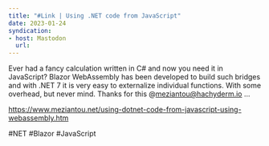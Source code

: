 ```yaml
---
title: "#Link | Using .NET code from JavaScript"
date: 2023-01-24
syndication: 
- host: Mastodon
  url: 
---
```


Ever had a fancy calculation written in C# and now you need it in JavaScript? Blazor WebAssembly has been developed to build such bridges and with .NET 7 it is very easy to externalize individual functions. With some overhead, but never mind. Thanks for this @meziantou@hachyderm.io ...

https://www.meziantou.net/using-dotnet-code-from-javascript-using-webassembly.htm

#NET #Blazor #JavaScript
